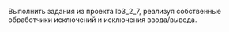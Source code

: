 Выполнить задания из проекта lb3_2_7, реализуя собственные обработчики исключений и исключения ввода/вывода.
